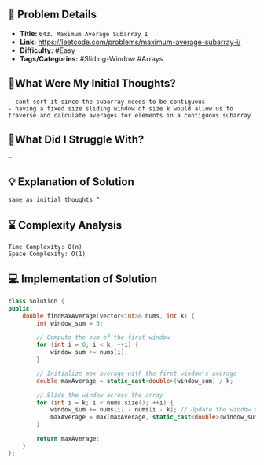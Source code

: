 ## 📝 Problem Details

- **Title:** `643. Maximum Average Subarray I`
- **Link:** https://leetcode.com/problems/maximum-average-subarray-i/
- **Difficulty:** #Easy 
- **Tags/Categories:** #Sliding-Window #Arrays 

## 💭What Were My Initial Thoughts?

```
- cant sort it since the subarray needs to be contiguous 
- having a fixed size sliding window of size k would allow us to traverse and calculate averages for elements in a contiguous subarray
```

## 🤔What Did I Struggle With?

```
~
```

## 💡 Explanation of Solution

```
same as initial thoughts ^
```

## ⌛ Complexity Analysis

```
Time Complexity: O(n)
Space Complexity: O(1)
```

## 💻 Implementation of Solution

```cpp
class Solution {
public:
    double findMaxAverage(vector<int>& nums, int k) {
        int window_sum = 0;

        // Compute the sum of the first window
        for (int i = 0; i < k; ++i) {
            window_sum += nums[i];
        }

        // Initialize max average with the first window's average
        double maxAverage = static_cast<double>(window_sum) / k;

        // Slide the window across the array
        for (int i = k; i < nums.size(); ++i) {
            window_sum += nums[i] - nums[i - k]; // Update the window sum
            maxAverage = max(maxAverage, static_cast<double>(window_sum) / k); // Update max average
        }

        return maxAverage;
    }
};
```